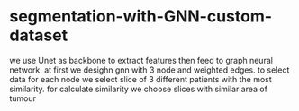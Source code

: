 # segmentation-with-GNN-custom-dataset
we use Unet as backbone to extract features then feed to graph neural network. 
at first we desighn gnn with 3 node and weighted edges. to select data for each node we select slice of 3 different patients with the most similarity. for calculate similarity we choose slices with 
similar area of tumour
